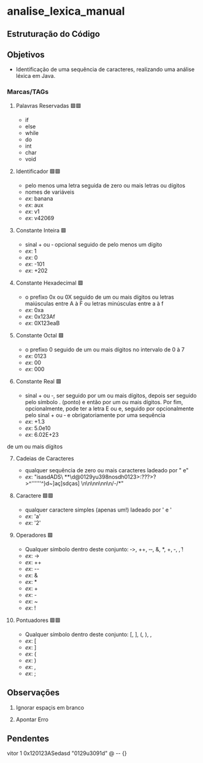 # analise_lexica_manual

## Estruturação do Código

## Objetivos
- Identificação de uma sequência de caracteres, realizando uma análise léxica em Java.

### Marcas/TAGs
1. Palavras Reservadas 🟩🟩
    - if
    - else
    - while
    - do
    - int
    - char
    - void

2. Identificador 🟩🟩
    - pelo menos uma letra seguida de zero ou mais letras ou dígitos
    - nomes de variáveis
    - _ex_: banana
    - _ex_: aux
    - _ex_: v1
    - _ex_: v42069

3. Constante Inteira 🟩
    - sinal + ou ‐ opcional seguido de pelo menos um dígito
    - _ex_: 1
    - _ex_: 0
    - _ex_: -101
    - _ex_: +202

4. Constante Hexadecimal 🟩
    - o prefixo 0x ou 0X seguido de um ou mais dígitos ou letras maiúsculas entre A à F ou letras minúsculas entre a à f
    - _ex_: 0xa
    - _ex_: 0x123Af
    - _ex_: 0X123eaB
    
5. Constante Octal 🟩
    - o prefixo 0 seguido de um ou mais dígitos no intervalo de 0 à 7
    - _ex_: 0123
    - _ex_: 00
    - _ex_: 000

6. Constante Real 🟩
    - sinal + ou ‐, ser seguido por um ou mais dígitos, depois ser seguido pelo símbolo . (ponto) e então por um ou mais dígitos. Por fim, opcionalmente, pode ter a letra E ou e, seguido por opcionalmente pelo sinal + ou ‐ e obrigatoriamente por uma sequência
    - _ex_: +1.3
    - _ex_: 5.0e10
    - _ex_: 6.02E+23

de um ou mais dígitos

7. Cadeias de Caracteres
    - qualquer sequência de zero ou mais caracteres ladeado por " e"
    - _ex_: "isasdADS\ \*\*\\d@0129yu398nosdh0123>:???>?>^''''''^}d~]aç]sdças\]      \\n\n\nn\nn\n/-/*"
    
8. Caractere 🟩🟩
    - qualquer caractere simples (apenas um!) ladeado por ' e '
    - _ex_: 'a'
    - _ex_: '2'

9. Operadores 🟩
    - Qualquer símbolo dentro deste conjunto: ‐>, ++, ‐‐, &, *, +, ‐, ,̃ !
    - _ex_: ->
    - _ex_: ++
    - _ex_: --
    - _ex_: &
    - _ex_: *
    - _ex_: +
    - _ex_: -
    - _ex_: ~
    - _ex_: !

10. Pontuadores 🟩🟩
    - Qualquer símbolo dentro deste conjunto: [, ], (, ), ,
    - _ex_: [
    - _ex_: ]
    - _ex_: (
    - _ex_: )
    - _ex_: ,
    - _ex_: ; 

## Observações
1. Ignorar espaçis em branco

2. Apontar Erro

## Pendentes




vitor 1 0x120123ASedasd "0129u3091d" @ -- {}
